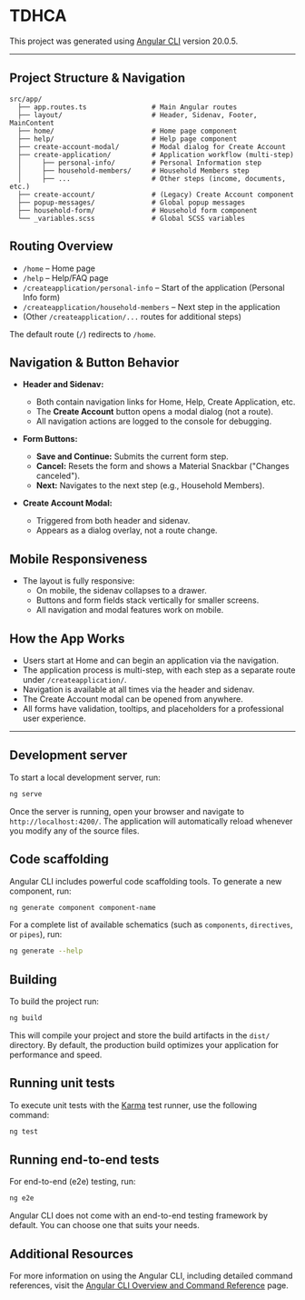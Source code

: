 # TDHCA

This project was generated using [Angular CLI](https://github.com/angular/angular-cli) version 20.0.5.

---

## Project Structure & Navigation

```
src/app/
  ├── app.routes.ts                # Main Angular routes
  ├── layout/                      # Header, Sidenav, Footer, MainContent
  ├── home/                        # Home page component
  ├── help/                        # Help page component
  ├── create-account-modal/        # Modal dialog for Create Account
  ├── create-application/          # Application workflow (multi-step)
  │     ├── personal-info/         # Personal Information step
  │     ├── household-members/     # Household Members step
  │     ├── ...                    # Other steps (income, documents, etc.)
  ├── create-account/              # (Legacy) Create Account component
  ├── popup-messages/              # Global popup messages
  ├── household-form/              # Household form component
  └── _variables.scss              # Global SCSS variables
```

## Routing Overview

- `/home` – Home page
- `/help` – Help/FAQ page
- `/createapplication/personal-info` – Start of the application (Personal Info form)
- `/createapplication/household-members` – Next step in the application
- (Other `/createapplication/...` routes for additional steps)

The default route (`/`) redirects to `/home`.

## Navigation & Button Behavior

- **Header and Sidenav:**

  - Both contain navigation links for Home, Help, Create Application, etc.
  - The **Create Account** button opens a modal dialog (not a route).
  - All navigation actions are logged to the console for debugging.

- **Form Buttons:**

  - **Save and Continue:** Submits the current form step.
  - **Cancel:** Resets the form and shows a Material Snackbar ("Changes canceled").
  - **Next:** Navigates to the next step (e.g., Household Members).

- **Create Account Modal:**
  - Triggered from both header and sidenav.
  - Appears as a dialog overlay, not a route change.

## Mobile Responsiveness

- The layout is fully responsive:
  - On mobile, the sidenav collapses to a drawer.
  - Buttons and form fields stack vertically for smaller screens.
  - All navigation and modal features work on mobile.

## How the App Works

- Users start at Home and can begin an application via the navigation.
- The application process is multi-step, with each step as a separate route under `/createapplication/`.
- Navigation is available at all times via the header and sidenav.
- The Create Account modal can be opened from anywhere.
- All forms have validation, tooltips, and placeholders for a professional user experience.

---

## Development server

To start a local development server, run:

```bash
ng serve
```

Once the server is running, open your browser and navigate to `http://localhost:4200/`. The application will automatically reload whenever you modify any of the source files.

## Code scaffolding

Angular CLI includes powerful code scaffolding tools. To generate a new component, run:

```bash
ng generate component component-name
```

For a complete list of available schematics (such as `components`, `directives`, or `pipes`), run:

```bash
ng generate --help
```

## Building

To build the project run:

```bash
ng build
```

This will compile your project and store the build artifacts in the `dist/` directory. By default, the production build optimizes your application for performance and speed.

## Running unit tests

To execute unit tests with the [Karma](https://karma-runner.github.io) test runner, use the following command:

```bash
ng test
```

## Running end-to-end tests

For end-to-end (e2e) testing, run:

```bash
ng e2e
```

Angular CLI does not come with an end-to-end testing framework by default. You can choose one that suits your needs.

## Additional Resources

For more information on using the Angular CLI, including detailed command references, visit the [Angular CLI Overview and Command Reference](https://angular.dev/tools/cli) page.
